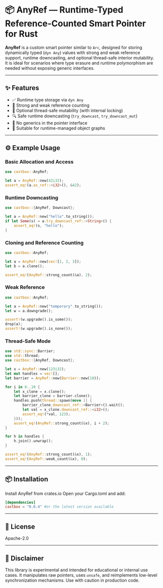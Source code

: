 
# 📦 AnyRef — Runtime-Typed Reference-Counted Smart Pointer for Rust

**AnyRef** is a custom smart pointer similar to `Arc`, designed for storing dynamically typed (`dyn Any`) values with strong and weak reference support, runtime downcasting, and optional thread-safe interior mutability.  
It is ideal for scenarios where type erasure and runtime polymorphism are needed without exposing generic interfaces.

---

## ✨ Features

- ✅ Runtime type storage via `dyn Any`
- 🔁 Strong and weak reference counting
- 🔐 Optional thread-safe mutability (with internal locking)
- 🔍 Safe runtime downcasting (`try_downcast`, `try_downcast_mut`)
- 🚫 No generics in the pointer interface
- 🧠 Suitable for runtime-managed object graphs

---

## ⚙️ Example Usage

### Basic Allocation and Access

```rust
use castbox::AnyRef;

let a = AnyRef::new(42i32);
assert_eq!(a.as_ref::<i32>(), &42);
```

### Runtime Downcasting

```rust
use castbox::{AnyRef, Downcast};

let a = AnyRef::new("hello".to_string());
if let Some(s) = a.try_downcast_ref::<String>() {
    assert_eq!(s, "hello");
}
```

### Cloning and Reference Counting

```rust
use castbox::AnyRef;

let a = AnyRef::new(vec![1, 2, 3]);
let b = a.clone();

assert_eq!(AnyRef::strong_count(&a), 2);
```

### Weak Reference

```rust
use castbox::AnyRef;

let a = AnyRef::new("temporary".to_string());
let w = a.downgrade();

assert!(w.upgrade().is_some());
drop(a);
assert!(w.upgrade().is_none());
```

### Thread-Safe Mode

```rust
use std::sync::Barrier;
use std::thread;
use castbox::{AnyRef, Downcast};

let x = AnyRef::new(123i32);
let mut handles = vec![];
let barrier = AnyRef::new(Barrier::new(10));

for i in 0..10 {
    let x_clone = x.clone();
    let barrier_clone = barrier.clone();
    handles.push(thread::spawn(move || {
        barrier_clone.downcast_ref::<Barrier>().wait();
        let val = x_clone.downcast_ref::<i32>();
        assert_eq!(*val, 123);
    }));
    assert_eq!(AnyRef::strong_count(&x), i + 2);
}

for h in handles {
    h.join().unwrap();
}

assert_eq!(AnyRef::strong_count(&x), 1);
assert_eq!(AnyRef::weak_count(&x), 0);
```

---

## 📦 Installation

Install AnyRef from crates.io
Open your Cargo.toml and add:

```toml
[dependencies]
castbox = "0.0.4" #or the latest version available 
```
---

## 📄 License

Apache-2.0

---

## 🔬 Disclaimer

This library is experimental and intended for educational or internal use cases. It manipulates raw pointers, uses `unsafe`, and reimplements low-level synchronization mechanisms. Use with caution in production code.
